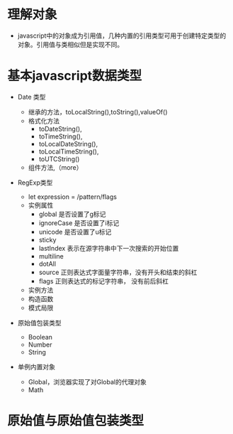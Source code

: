 # 理解对象
- javascript中的对象成为引用值，几种内置的引用类型可用于创建特定类型的对象。引用值与类相似但是实现不同。


# 基本javascript数据类型
- Date 类型
    - 继承的方法，toLocalString(),toString(),valueOf()
    - 格式化方法
        - toDateString(),
        - toTimeString(), 
        - toLocalDateString(), 
        - toLocalTimeString(), 
        - toUTCString()
    - 组件方法,（more）

- RegExp类型 
    - let expression = /pattern/flags
    - 实例属性
        - global 是否设置了g标记
        - ignoreCase 是否设置了i标记
        - unicode 是否设置了u标记
        - sticky
        - lastIndex 表示在源字符串中下一次搜索的开始位置
        - multiline
        - dotAll
        - source 正则表达式字面量字符串，没有开头和结束的斜杠
        - flags 正则表达式的标记字符串， 没有前后斜杠
    - 实例方法
    - 构造函数
    - 模式局限

- 原始值包装类型
    - Boolean
    - Number
    - String


- 单例内置对象
    - Global，浏览器实现了对Global的代理对象
    - Math

# 原始值与原始值包装类型
